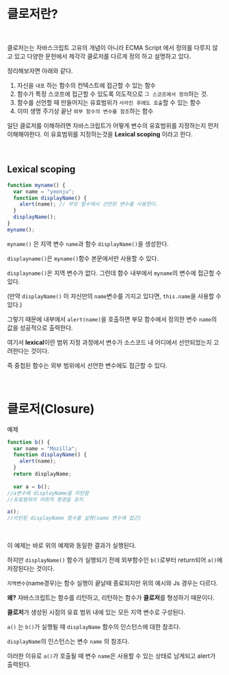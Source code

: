 # 클로저란?

<br>


클로저는는 자바스크립트 고유의 개념이 아니라 ECMA Script 에서 정의를 다루지 않고 있고 다양한 문헌에서 제각각 클로저를 다르게 정의 하고 설명하고 있다.

정리해보자면 아래와 같다.

1. 자신을 `내포` 하는 함수의 컨텍스트에 접근할 수 있는 함수 
2. 함수가 특정 스코프에 접근할 수 있도록 의도적으로 `그 스코프에서 정의`하는 것.
3. 함수를 선언할 때 만들어지는 유효범위가 `사라진 후에도 호출`할 수 있는 함수
4. 이미 생명 주기상 끝난 `외부 함수의 변수를 참조`하는 함수


일단 클로저를 이해하려면 자바스크립트가 어떻게 변수의 유효범위를 지정하는지 먼저 이해해야한다.
이 유효범위를 지정하는것을 **Lexical scoping** 이라고 한다. 

<br>


## Lexical scoping

```jsx
function myname() {
  var name = "yeonju"; 
  function displayName() { 
    alert(name); // 부모 함수에서 선언된 변수를 사용한다.
  }
  displayName();
}
myname();
```

`myname()` 은 지역 변수 `name`과 함수 `displayName()`을 생성한다. 

`displayname()`은 `myname()`함수 본문에서만 사용할 수 있다.

`displayname()`은 지역 변수가 없다. 그런데 함수 내부에서 `myname`의 변수에 접근할 수 있다. 

(만약 `displayName()` 이 자신만의 `name`변수를 가지고 있다면, `this.name`을 사용할 수 있다.)

그렇기 때문에 내부에서 `alert(name)`을 호출하면 부모 함수에서 정의한 변수 `name`의 값을 성공적으로 출력한다.

여기서 **lexical**이란 범위 지정 과정에서 변수가 소스코드 내 어디에서 선언되었는지 고려한다는 것이다. 

즉 중첩된 함수는 외부 범위에서 선언한 변수에도 접근할 수 있다.


<br>

# 클로저(Closure)

예제

```jsx
function b() {
  var name = "Mozilla";
  function displayName() {
    alert(name);
  }
  return displayName;
  
  var a = b();
//a변수에 displayName을 리턴함
//유효범위의 어휘적 환경을 유지

a();
//리턴된 displayName 함수를 실행(name 변수에 접근)

```

<br>

이 예제는 바로 위의 예제와 동일한 결과가 실행된다.

하지만  `displayName()` 함수가 실행되기 전에 외부함수인 `b()`로부터 return되어 `a()`에 저장된다는 것이다.

`지역변수`(name경우)는 함수 실행이 끝날때 종료되지만 위의 예시와 Js 경우는 다르다.

**왜?** 자바스크립트는 함수를 리턴하고, 리턴하는 함수가 **클로저**를 형성하기 때문이다.

**클로저**가 생성된 시점의 유효 범위 내에 있는 모든 지역 변수로 구성된다. 

`a()` 는 `b()`가 실행될 때  `displayName` 함수의 인스턴스에 대한 참조다.

`displayName`의 인스턴스는 변수 `name` 의 참조다.

이러한 이유로 `a()`가 호출될 때 변수 `name`은 사용할 수 있는 상태로 남게되고 alert가 출력된다.



